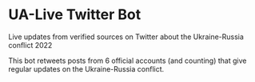# UA-Live Twitter Bot
Live updates from verified sources on Twitter about the Ukraine-Russia conflict 2022

This bot retweets posts from 6 official accounts (and counting) that give regular updates on the Ukraine-Russia conflict.

